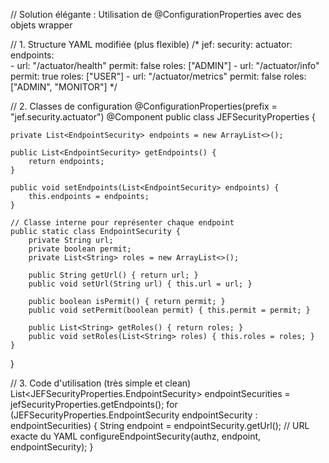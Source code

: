 // Solution élégante : Utilisation de @ConfigurationProperties avec des objets wrapper

// 1. Structure YAML modifiée (plus flexible)
/*
jef:
  security:
     actuator:
        endpoints:     
             - url: "/actuator/health"
               permit: false
               roles: ["ADMIN"]
             - url: "/actuator/info"
               permit: true
               roles: ["USER"]
             - url: "/actuator/metrics"
               permit: false
               roles: ["ADMIN", "MONITOR"]
*/

// 2. Classes de configuration
@ConfigurationProperties(prefix = "jef.security.actuator")
@Component
public class JEFSecurityProperties {
    
    private List<EndpointSecurity> endpoints = new ArrayList<>();
    
    public List<EndpointSecurity> getEndpoints() {
        return endpoints;
    }
    
    public void setEndpoints(List<EndpointSecurity> endpoints) {
        this.endpoints = endpoints;
    }
    
    // Classe interne pour représenter chaque endpoint
    public static class EndpointSecurity {
        private String url;
        private boolean permit;
        private List<String> roles = new ArrayList<>();
        
        public String getUrl() { return url; }
        public void setUrl(String url) { this.url = url; }
        
        public boolean isPermit() { return permit; }
        public void setPermit(boolean permit) { this.permit = permit; }
        
        public List<String> getRoles() { return roles; }
        public void setRoles(List<String> roles) { this.roles = roles; }
    }
}

// 3. Code d'utilisation (très simple et clean)
List<JEFSecurityProperties.EndpointSecurity> endpointSecurities = jefSecurityProperties.getEndpoints();
for (JEFSecurityProperties.EndpointSecurity endpointSecurity : endpointSecurities) {
    String endpoint = endpointSecurity.getUrl(); // URL exacte du YAML
    configureEndpointSecurity(authz, endpoint, endpointSecurity);
}